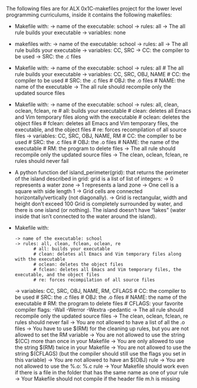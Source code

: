 The following files are for ALX  0x1C-makefiles project for the lower level programming curriculums, inside it contains the following makefiles:

* Makefile with:
      -> name of the executable: school
      -> rules: all
      -> The all rule builds your executable
      -> variables: none
* makefiles with:
      -> name of the executable: school
      -> rules: all
      -> The all rule builds your executable
      -> variables: CC, SRC
      -> CC: the compiler to be used
      -> SRC: the .c files

* Makefile with:
     -> name of the executable: school
     -> rules: all
            # The all rule builds your executable
     -> variables: CC, SRC, OBJ, NAME
            # CC: the compiler to be used
            # SRC: the .c files
            # OBJ: the .o files
            # NAME: the name of the executable
     -> The all rule should recompile only the updated source files

* Makefile with:
     -> name of the executable: school
     -> rules: all, clean, oclean, fclean, re
            # all: builds your executable
            # clean: deletes all Emacs and Vim temporary files along with the executable
            # oclean: deletes the object files
            # fclean: deletes all Emacs and Vim temporary files, the executable, and the object files
            # re: forces recompilation of all source files
     -> variables: CC, SRC, OBJ, NAME, RM
            # CC: the compiler to be used
            # SRC: the .c files
            # OBJ: the .o files
            # NAME: the name of the executable
            # RM: the program to delete files
     -> The all rule should recompile only the updated source files
     -> The clean, oclean, fclean, re rules should never fail

* A python function def island_perimeter(grid): that returns the perimeter of the island described in grid:
      grid is a list of list of integers:
          -> 0 represents a water zone
          -> 1 represents a land zone
          -> One cell is a square with side length 1
          -> Grid cells are connected horizontally/vertically (not diagonally).
          -> Grid is rectangular, width and height don’t exceed 100
      Grid is completely surrounded by water, and there is one island (or nothing).
      The island doesn’t have “lakes” (water inside that isn’t connected to the water around the island).

* Makefile with:

      -> name of the executable: school
      -> rules: all, clean, fclean, oclean, re
             # all: builds your executable
             # clean: deletes all Emacs and Vim temporary files along with the executable
             # oclean: deletes the object files
             # fclean: deletes all Emacs and Vim temporary files, the executable, and the object files
             # re: forces recompilation of all source files
     -> variables: CC, SRC, OBJ, NAME, RM, CFLAGS
             # CC: the compiler to be used
             # SRC: the .c files
             # OBJ: the .o files
             # NAME: the name of the executable
             # RM: the program to delete files
             # CFLAGS: your favorite compiler flags: -Wall -Werror -Wextra -pedantic
     -> The all rule should recompile only the updated source files
     -> The clean, oclean, fclean, re rules should never fail
     -> You are not allowed to have a list of all the .o files
     -> You have to use $(RM) for the cleaning up rules, but you are not allowed to set the RM variable
     -> You are not allowed to use the string $(CC) more than once in your Makefile
     -> You are only allowed to use the string $(RM) twice in your Makefile
     -> You are not allowed to use the string $(CFLAGS) (but the compiler should still use the flags you set in this variable)
     -> You are not allowed to have an $(OBJ) rule
     -> You are not allowed to use the %.o: %.c rule
     -> Your Makefile should work even if there is a file in the folder that has the same name as one of your rule
     -> Your Makefile should not compile if the header file m.h is missing

















